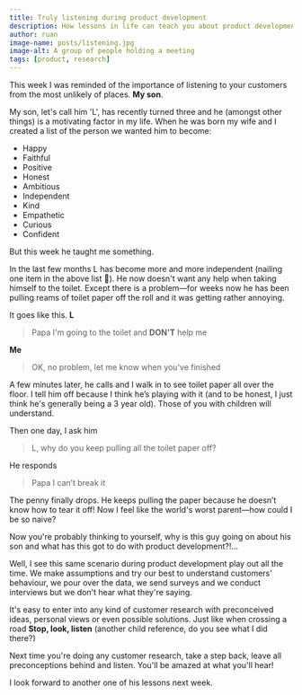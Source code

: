 ```yaml
---
title: Truly listening during product development
description: How lessons in life can teach you about product development—listening to more than you ever expected.
author: ruan
image-name: posts/listening.jpg
image-alt: A group of people holding a meeting
tags: [product, research]
---
```


This week I was reminded of the importance of listening to your customers from the most unlikely of places. **My son**.

My son, let's call him 'L', has recently turned three and he (amongst other things) is a motivating factor in my life. When he was born my wife and I created a list of the person we wanted him to become:

- Happy
- Faithful
- Positive
- Honest
- Ambitious
- Independent
- Kind
- Empathetic
- Curious
- Confident

But this week he taught me something.

In the last few months L has become more and more independent (nailing one item in the above list 💪). He now doesn't want any help when taking himself to the toilet. Except there is a problem—for weeks now he has been pulling reams of toilet paper off the roll and it was getting rather annoying.

It goes like this. **L**

> Papa I'm going to the toilet and **DON'T** help me

**Me**

> OK, no problem, let me know when you've finished

A few minutes later, he calls and I walk in to see toilet paper all over the floor. I tell him off because I think he’s playing with it (and to be honest, I just think he's generally being a 3 year old). Those of you with children will understand.

Then one day, I ask him

> L, why do you keep pulling all the toilet paper off?

He responds

> Papa I can’t break it

The penny finally drops. He keeps pulling the paper because he doesn’t know how to tear it off! Now I feel like the world's worst parent—how could I be so naive?

Now you're probably thinking to yourself, why is this guy going on about his son and what has this got to do with product development?!...

Well, I see this same scenario during product development play out all the time. We make assumptions and try our best to understand customers' behaviour, we pour over the data, we send surveys and we conduct interviews but we don't hear what they're saying.

It's easy to enter into any kind of customer research with preconceived ideas, personal views or even possible solutions. Just like when crossing a road **Stop, look, listen** (another child reference, do you see what I did there?)

Next time you're doing any customer research, take a step back, leave all preconceptions behind and listen. You'll be amazed at what you'll hear!

I look forward to another one of his lessons next week.

